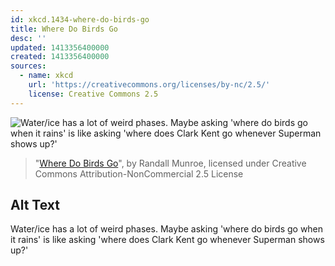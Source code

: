 ```yaml
---
id: xkcd.1434-where-do-birds-go
title: Where Do Birds Go
desc: ''
updated: 1413356400000
created: 1413356400000
sources:
  - name: xkcd
    url: 'https://creativecommons.org/licenses/by-nc/2.5/'
    license: Creative Commons 2.5
---
```

![Water/ice has a lot of weird phases. Maybe asking 'where do birds go when it rains' is like asking 'where does Clark Kent go whenever Superman shows up?'](https://imgs.xkcd.com/comics/where_do_birds_go.png)
> "[Where Do Birds Go](https://xkcd.com/1434/)", by Randall Munroe, licensed under Creative Commons Attribution-NonCommercial 2.5 License

## Alt Text
Water/ice has a lot of weird phases. Maybe asking 'where do birds go when it rains' is like asking 'where does Clark Kent go whenever Superman shows up?'
